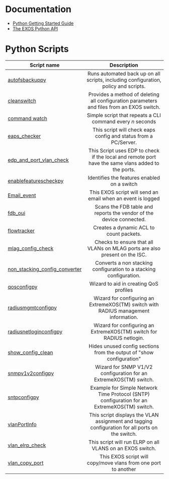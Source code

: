 # Documentation
* [Python Getting Started Guide](http://www.extremenetworks.com/wp-content/uploads/2015/02/Python_Getting_Started_Guide.pdf)
* [The EXOS Python API](http://documentation.extremenetworks.com/python/)

# Python Scripts
| Script name   | Description   |
| ------------- |:-------------:|
| [autofsbackuppy](autofsbackuppy)      |  Runs automated back up on all scripts, including configuration, policy and scripts. |
| [cleanswitch](cleanswitch)			| Provides a method of deleting all configuration parameters and files from an EXOS switch.      |
| [command watch](watch)				| Simple script that repeats a CLI command every *n* seconds|
| [eaps_checker](eaps_checker)			| This script will check eaps config and status from a PC/Server. |
| [edp_and_port_vlan_check](edp_and_port_vlan_check) | This Script uses EDP to check if the local and remote port have the same vlans added to the ports.|
| [enablefeaturescheckpy](enablefeaturescheckpy) | Identifies the features enabled on a switch      |
| [Email_event](Email_event)			| This EXOS script will send an email when an event is logged  |
| [fdb_oui](fdb_oui)					| Scans the FDB table and reports the vendor of the device connected.      |
| [flowtracker](flowtracker)			| Creates a dynamic ACL to count packets.      |
| [mlag_config_check](mlag_config_check) | Checks to ensure that all VLANs on MLAG ports are also present on the ISC.	|
| [non_stacking_config_converter](non_stacking_config_converter)      | Converts a non stacking configuration to a stacking configuration.      |
| [qosconfigpy](qosconfigpy)			| Wizard to aid in creating QoS profiles      |
| [radiusmgmtconfigpy](radiusmgmtconfigpy)      | Wizard for configuring an ExtremeXOS(TM) switch with RADIUS management information.      |
| [radiusnetloginconfigpy](radiusnetloginconfigpy) | Wizard for configuring an ExtremeXOS(TM) switch for RADIUS netlogin.      |
| [show_config_clean](show_config_clean) | Hides unused config sections from the output of "show configuration"      |
| [snmpv1v2configpy](snmpv1v2configpy)	| Wizard for SNMP V1/V2 configuration for an ExtremeXOS(TM) switch.      |
| [sntpconfigpy](sntpconfigpy) 			| Example for Simple Network Time Protocol (SNTP) configuration for an ExtremeXOS(TM) switch.      |
| [vlanPortInfo](vlanportinfo) 			| This script displays the VLAN assignment and tagging configuration for all ports on the switch.      |
| [vlan_elrp_check](vlan_elrp_check)	| This script will run ELRP on all VLANS on an EXOS switch.|
| [vlan_copy_port](vlan_copy_port)		| This EXOS script will copy/move vlans from one port to another |
